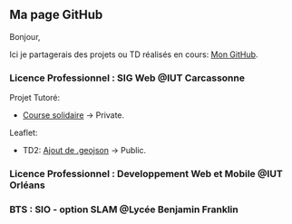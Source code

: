 ## Ma page GitHub

Bonjour,

Ici je partagerais des projets ou TD réalisés en cours: [Mon GitHub](https://github.com/LCharp/LCharp.github.io).

### Licence Professionnel : SIG Web @IUT Carcassonne

Projet Tutoré: 
- [Course solidaire](https://lcharp.github.io/404.html) -> Private.

Leaflet:
- TD2: [Ajout de .geojson](https://github.com/LCharp/Leaflet_TD2/) -> Public.


### Licence Professionnel : Developpement Web et Mobile @IUT Orléans

### BTS : SIO - option SLAM @Lycée Benjamin Franklin
